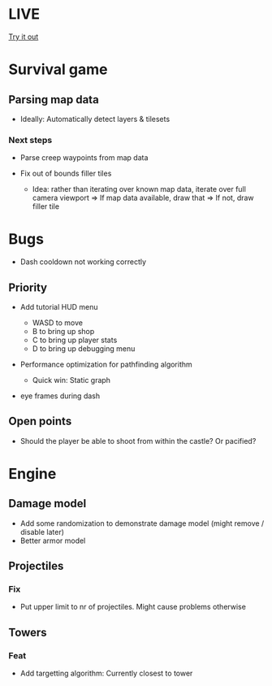 # LIVE
[Try it out](https://lucb31.github.io/game-engine-go/)

# Survival game
## Parsing map data
- Ideally: Automatically detect layers & tilesets
### Next steps
- Parse creep waypoints from map data

- Fix out of bounds filler tiles
    - Idea: rather than iterating over known map data, iterate over full camera viewport
        => If map data available, draw that
        => If not, draw filler tile


# Bugs
- Dash cooldown not working correctly
## Priority
- Add tutorial HUD menu
    - WASD to move
    - B to bring up shop
    - C to bring up player stats
    - D to bring up debugging menu

- Performance optimization for pathfinding algorithm
    - Quick win: Static graph

- eye frames during dash

## Open points
- Should the player be able to shoot from within the castle? Or pacified?

# Engine

## Damage model
- Add some randomization to demonstrate damage model (might remove / disable later) 
- Better armor model

## Projectiles
### Fix
- Put upper limit to nr of projectiles. Might cause problems otherwise

## Towers

### Feat
- Add targetting algorithm: Currently closest to tower 

